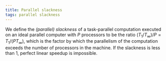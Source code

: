 ```yaml
---
title: Parallel slackness
tags: parallel slackness
---
```


We define the *(parallel) slackness* of a task-parallel computation executed on
an ideal parallel computer with $P$ processors to be the ratio $(T_1/T_{\infty})/P = T_1/(PT_{\infty})$, 
which is the factor by which the parallelism of the computation exceeds the number of processors in the machine.
If the slackness is less than 1, perfect linear speedup is impossible.